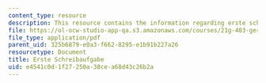 ```yaml
---
content_type: resource
description: This resource contains the information regarding erste schreibaufgabe.
file: https://ol-ocw-studio-app-qa.s3.amazonaws.com/courses/21g-403-german-iii-spring-2004/e4541c0d1f27250a38cea68d43c26b2a_MIT21G_403S04_asn1_4.pdf
file_type: application/pdf
parent_uid: 325b6879-e0a3-f662-8295-e1b91b227a26
resourcetype: Document
title: Erste Schreibaufgabe
uid: e4541c0d-1f27-250a-38ce-a68d43c26b2a
---
```

